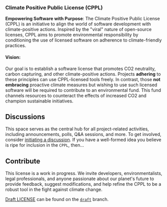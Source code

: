 ### Climate Positive Public License (CPPL)

**Empowering Software with Purpose**: The Climate Positive Public License (CPPL) is an initiative to align the world of software development with climate-positive actions. Inspired by the "viral" nature of open-source licenses, CPPL aims to promote environmental responsibility by conditioning the use of licensed software on adherence to climate-friendly practices.

#### Vision:
Our goal is to establish a software license that promotes CO2 neutrality, carbon capturing, and other climate-positive actions. Projects **adhering** to these principles can use CPPL-licensed tools freely. In contrast, those **not embracing** proactive climate measures but wishing to use such licensed software will be required to contribute to an environmental fund. This fund channels resources to counteract the effects of increased CO2 and champion sustainable initiatives.

## Discussions
This space serves as the central hub for all project-related activities, including announcements, polls, Q&A sessions, and more. To get involved, consider [initiating a discussion](https://github.com/realvorl/ClimatePositivePublicLicense/discussions). If you have a well-formed idea you believe is ripe for inclusion in the `CPPL`, then...

## Contribute
This license is a work in progress. We invite developers, environmentalists, legal professionals, and anyone passionate about our planet's future to provide feedback, suggest modifications, and help refine the CPPL to be a robust tool in the fight against climate change.

[Draft LICENSE](https://github.com/realvorl/ClimatePositivePublicLicense/blob/draft/LICENSE) can be found on the [`draft`](https://github.com/realvorl/ClimatePositivePublicLicense/tree/draft) branch.
